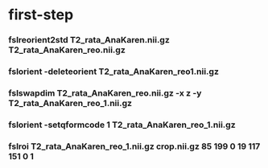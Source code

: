 # first-step


### fslreorient2std T2_rata_AnaKaren.nii.gz T2_rata_AnaKaren_reo.nii.gz 
### fslorient -deleteorient T2_rata_AnaKaren_reo1.nii.gz
### fslswapdim T2_rata_AnaKaren_reo.nii.gz -x z -y T2_rata_AnaKaren_reo_1.nii.gz
### fslorient -setqformcode 1 T2_rata_AnaKaren_reo_1.nii.gz
### fslroi T2_rata_AnaKaren_reo_1.nii.gz crop.nii.gz 85 199 0 19 117 151 0 1
